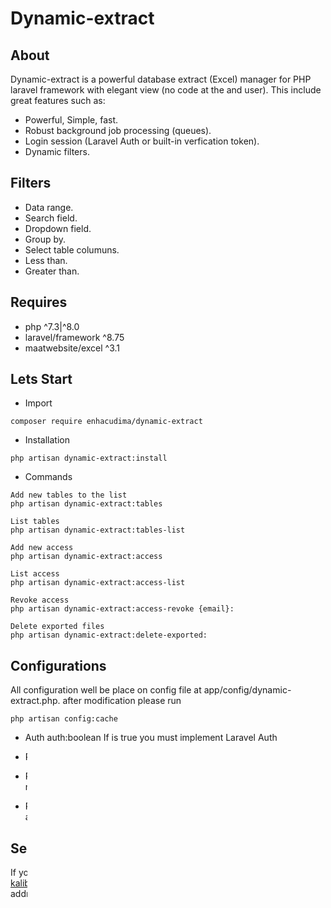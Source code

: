 # Dynamic-extract

## About

Dynamic-extract is a powerful database extract (Excel) manager for PHP laravel framework with elegant view (no code at the and user). This include great features such as:

- Powerful, Simple, fast.
- Robust background job processing (queues).
- Login session (Laravel Auth or built-in verfication token).
- Dynamic filters.

## Filters
- Data range.
- Search field.
- Dropdown field.
- Group by.
- Select table columuns.
- Less than.
- Greater than. 

## Requires
- php ^7.3|^8.0
- laravel/framework ^8.75 
- maatwebsite/excel ^3.1


## Lets Start

- Import
```` 
composer require enhacudima/dynamic-extract
````
- Installation
```` 
php artisan dynamic-extract:install
````
- Commands
```` 
Add new tables to the list
php artisan dynamic-extract:tables

List tables
php artisan dynamic-extract:tables-list

Add new access 
php artisan dynamic-extract:access

List access
php artisan dynamic-extract:access-list

Revoke access
php artisan dynamic-extract:access-revoke {email}:

Delete exported files
php artisan dynamic-extract:delete-exported:
````
## Configurations

All configuration well be place on config file at app/config/dynamic-extract.php. after modification please run 
````
php artisan config:cache
````
- Auth
auth:boolean 
If is true you must implement Laravel Auth 

- Permission
middleware:array 
Permission list

- Prefix Route
prefix:string 
Prefix your route name and extracted folder name

- Permissions
permissions:array 
Set your permissions based on your application premissions
## Security Vulnerabilities

If you discover a security vulnerability, please send an e-mail to [kalibredj@outlook.com](mailto:kalibredj@outlook.com). All security vulnerabilities will be promptly addressed.

## License

licensed under the [MIT license](https://opensource.org/licenses/MIT).
